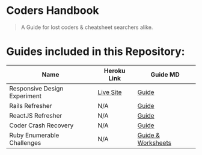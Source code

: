 # Coders Handbook
> A Guide for lost coders & cheatsheet searchers alike.

# Guides included in this Repository:

| Name | Heroku Link | Guide MD |
| --- | --- | --- |
| Responsive Design Experiment | [Live Site](https://responsive-design-experiment.herokuapp.com/) | [Guide](https://github.com/BlaineAndersonDev/coders-handbook/blob/master/responsive_design_starter.md) |
| Rails Refresher | N/A | [Guide](https://github.com/BlaineAndersonDev/coders-handbook/blob/master/rails_refresher.md) |
| ReactJS Refresher | N/A | [Guide](https://github.com/BlaineAndersonDev/coders-handbook/blob/master/react_refresher.md) |
| Coder Crash Recovery | N/A | [Guide](https://github.com/BlaineAndersonDev/coders-handbook/blob/master/coder_crash_recovery.md) |
| Ruby Enumerable Challenges | N/A | [Guide & Worksheets](https://github.com/BlaineAndersonDev/coders-handbook/blob/master/ruby_enumerable_challenge.md) |

